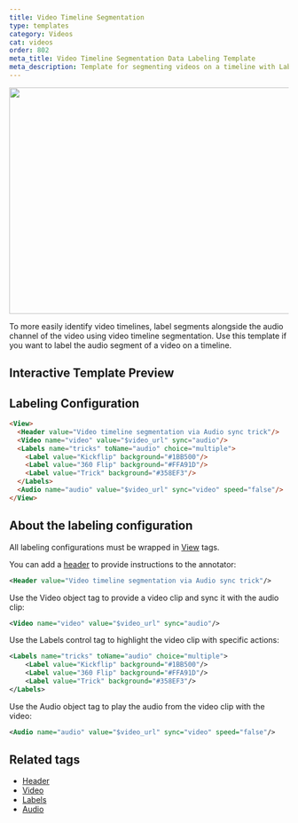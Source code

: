 ```yaml
---
title: Video Timeline Segmentation
type: templates
category: Videos
cat: videos
order: 802
meta_title: Video Timeline Segmentation Data Labeling Template
meta_description: Template for segmenting videos on a timeline with Label Studio for your machine learning and data science projects.
---
```


<img src="/images/templates/video-timeline-segmentation.png" alt="" class="gif-border" width="552px" height="408px" />

To more easily identify video timelines, label segments alongside the audio channel of the video using video timeline segmentation. Use this template if you want to label the audio segment of a video on a timeline. 

## Interactive Template Preview

<div id="main-preview"></div>

## Labeling Configuration

```html
<View>
  <Header value="Video timeline segmentation via Audio sync trick"/>
  <Video name="video" value="$video_url" sync="audio"/>
  <Labels name="tricks" toName="audio" choice="multiple">
    <Label value="Kickflip" background="#1BB500"/>
    <Label value="360 Flip" background="#FFA91D"/>
    <Label value="Trick" background="#358EF3"/>
  </Labels>
  <Audio name="audio" value="$video_url" sync="video" speed="false"/>
</View>
```

## About the labeling configuration

All labeling configurations must be wrapped in [View](/tags/view.html) tags.

You can add a [header](/tags/header.html) to provide instructions to the annotator:
```xml
<Header value="Video timeline segmentation via Audio sync trick"/>
```

Use the Video object tag to provide a video clip and sync it with the audio clip:
```xml
<Video name="video" value="$video_url" sync="audio"/>
```

Use the Labels control tag to highlight the video clip with specific actions:
```xml
<Labels name="tricks" toName="audio" choice="multiple">
    <Label value="Kickflip" background="#1BB500"/>
    <Label value="360 Flip" background="#FFA91D"/>
    <Label value="Trick" background="#358EF3"/>
</Labels>
```

Use the Audio object tag to play the audio from the video clip with the video:
```xml
<Audio name="audio" value="$video_url" sync="video" speed="false"/>
```

## Related tags

- [Header](/tags/header.html)
- [Video](/tags/video.html)
- [Labels](/tags/labels.html)
- [Audio](/tags/audio.html)
